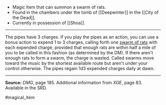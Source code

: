 - Magic Item that can summon a swarm of rats.
- Found in the chambers under the tomb of [[Deepwinter]] in the [[City of the Dead]].
- Currently in possession of [[Shoa]].
---
The pipes have 3 charges. If you play the pipes as an action, you can use a bonus action to expend 1 to 3 charges, calling forth one [swarm of rats](https://5e.tools/bestiary.html#swarm%20of%20rats_mm) with each expended charge, provided that enough rats are within half a mile of you to be called in this fashion (as determined by the DM). If there aren't enough rats to form a swarm, the charge is wasted. Called swarms move toward the music by the shortest available route but aren't under your control otherwise. The pipes regain 1d3 expended charges daily at dawn.

---
**Source:** _DMG_, page 185. Additional information from _XGE_, page 83. Available in the SRD.


#magical_item